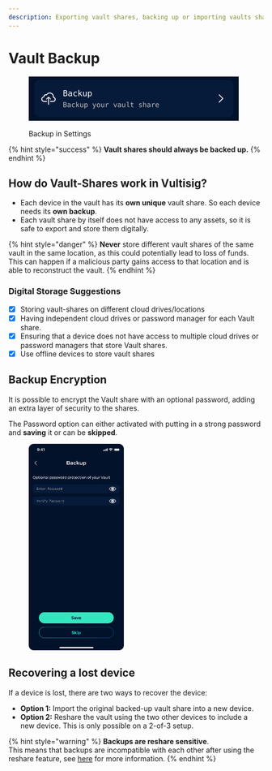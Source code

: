 ```yaml
---
description: Exporting vault shares, backing up or importing vaults shares.
---
```


# Vault Backup

<figure><img src="../../.gitbook/assets/image.png" alt=""><figcaption><p>Backup in Settings</p></figcaption></figure>

{% hint style="success" %}
**Vault shares should always be backed up.**&#x20;
{% endhint %}

## How do Vault-Shares work in Vultisig?

* Each device in the vault has its **own unique** vault share. So each device needs its **own backup**.
* Each vault share by itself does not have access to any assets, so it is safe to export and store them digitally.

{% hint style="danger" %}
**Never** store different vault shares of the same vault in the same location, as this could potentially lead to loss of funds. \
This can happen if a malicious party gains access to that location and is able to reconstruct the vault.
{% endhint %}

### Digital Storage Suggestions

* [x] Storing vault-shares on different cloud drives/locations
* [x] Having independent cloud drives or password manager for each Vault share.
* [x] Ensuring that a device does not have access to multiple cloud drives or password managers that store Vault shares.
* [x] Use offline devices to store vault shares

## Backup Encryption

It is possible to encrypt the Vault share with an optional password, adding an extra layer of security to the shares.

The Password option can either activated with putting in a strong password and **saving** it or can be **skipped**.

<figure><img src="../../.gitbook/assets/Enrypt Backup.png" alt="" width="188"><figcaption></figcaption></figure>

## **Recovering a lost device**

If a device is lost, there are two ways to recover the device:

* **Option 1:** Import the original backed-up vault share into a new device.
* **Option 2:** Reshare the vault using the two other devices to include a new device. This is only possible on a 2-of-3 setup.

{% hint style="warning" %}
**Backups are reshare sensitive**. \
This means that backups are incompatible with each other after using the reshare feature, see [here](vault-reshare.md#important-note-for-reshare) for more information.
{% endhint %}

